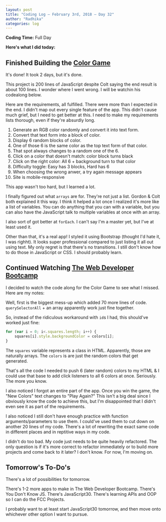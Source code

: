 ```yaml
---
layout: post
title: "Coding Log — February 3rd, 2018 — Day 32"
author: "Radhika"
categories: log
---
```


**Coding Time:** Full Day

**Here's what I did today:**

## Finished Building the [Color Game](http://rmorabia.com/color-game)

It's done! It took 2 days, but it's done.

This project is 200 lines of JavaScript despite Colt saying the end result is about 100 lines. I wonder where I went wrong. I will be watchin his codealong below.

Here are the requirements, all fulfilled. There were more than I expected in the end. I didn't map out every single feature of the app. This didn't cause much grief, but I need to get better at this. I need to make my requirements lists thorough, even if they're absurdly long.

1. Generate an RGB color randomly and convert it into text form.
2. Convert that text form into a block of color.
3. Display 6 random blocks of color.
4. One of those 6 is the same color as the top text form of that color.
5. That spot always changes to a random one of the 6.
6. Click on a color that doesn't match: color block turns black
7. Click on the right color: All 6 + background turn to that color
8. Difficulty toggle: Easy has 3 blocks, Hard has 6
9. When choosing the wrong anwer, a try again message appears
10. Site is mobile-responsive

This app wasn't too hard, but I learned a lot.

I finally figured out what `arrays` are for. They're not just a list. Gordon & Colt both explained it this way. I think it helped a lot once I realized it's more like a list of variables. You can do anything that you can with a variable, but you can also have the JavaScript talk to multiple variables at once with an array.

I also sort of got better at `forEach`. I can't say I'm a master yet, but I've at least used it.

Other than that, it's a real app! I styled it using Bootstrap (thought I'd hate it, I was righht). It looks super professional compared to just listing it all out using text. My only regret is that there's no transitions. I still don't know how to do those in JavaScript or CSS. I should probably learn.

## Continued Watching [The Web Developer Bootcamp](http://udemy.com/the-web-developer-bootcamp)

I decided to watch the code along for the Color Game to see what I missed. Here are my notes:

Well, first is the biggest mess-up which added 70 more lines of code. `querySelectorAll` + an array apparently work just fine together.

So, instead of the ridiculous workaround with `id`s I had, this should've worked just fine:

```js
for (var i = 0; i<.squares.length; i++) {
    squares[i].style.backgroundColor = colors[i];
}
```

The `squares` variable represents a class in HTML. Apparently, those are naturally arrays. The `colors` is are just the random colors that get generated. 

That's all the code I needed to push 6 (later random) colors to my HTML & I could use that base to add click listeners to all 6 colors at once. Seriously. The more you know.

I also noticed I forgot an entire part of the app. Once you win the game, the "New Colors" text changes to "Play Again?" This isn't a big deal since I obviously know the code to achieve this, but I'm disappointed that I didn't even see it as part of the requirements.

I also noticed I still don't have enough practice with function arguments/parameters to use them. I could've used them to cut down on another 20 lines of my code. There's a lot of rewriting the exact same code in different places and in reptitive ways in my code.

I didn't do too bad. My code just needs to be quite heavily refactored. The only question is if it's more correct to refactor immediately or to build more projects and come back to it later? I don't know. For now, I'm moving on.

## Tomorrow's To-Do's

There's a lot of possibilities for tomorrow.

There's 1-2 more apps to make in The Web Developer Bootcamp. There's You Don't Know JS. There's JavaScript30. There's learning APIs and OOP so I can do the FCC Projects.

I probably want to at least start JavaScript30 tomorrow, and then move onto whichever other option I want to pursue.
